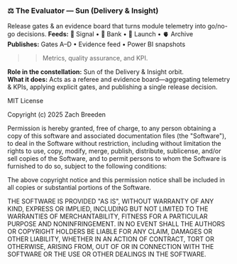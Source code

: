 ### ⚖️ The Evaluator — Sun (Delivery & Insight)
Release gates & an evidence board that turns module telemetry into go/no-go decisions.
**Feeds:** 📡 Signal • 🧮 Bank • 🚀 Launch • 🫀 Archive  
**Publishes:** Gates A–D • Evidence feed • Power BI snapshots


>>Metrics, quality assurance, and KPI.

**Role in the constellation:** Sun of the Delivery & Insight orbit.  
**What it does:** Acts as a referee and evidence board—aggregating telemetry & KPIs, applying explicit gates, and publishing a single release decision.

MIT License

Copyright (c) 2025 Zach Breeden

Permission is hereby granted, free of charge, to any person obtaining a copy
of this software and associated documentation files (the "Software"), to deal
in the Software without restriction, including without limitation the rights
to use, copy, modify, merge, publish, distribute, sublicense, and/or sell
copies of the Software, and to permit persons to whom the Software is
furnished to do so, subject to the following conditions:

The above copyright notice and this permission notice shall be included in all
copies or substantial portions of the Software.

THE SOFTWARE IS PROVIDED "AS IS", WITHOUT WARRANTY OF ANY KIND, EXPRESS OR
IMPLIED, INCLUDING BUT NOT LIMITED TO THE WARRANTIES OF MERCHANTABILITY,
FITNESS FOR A PARTICULAR PURPOSE AND NONINFRINGEMENT. IN NO EVENT SHALL THE
AUTHORS OR COPYRIGHT HOLDERS BE LIABLE FOR ANY CLAIM, DAMAGES OR OTHER
LIABILITY, WHETHER IN AN ACTION OF CONTRACT, TORT OR OTHERWISE, ARISING FROM,
OUT OF OR IN CONNECTION WITH THE SOFTWARE OR THE USE OR OTHER DEALINGS IN THE
SOFTWARE.
